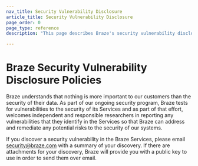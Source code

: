```yaml
---
nav_title: Security Vulnerability Disclosure
article_title: Security Vulnerability Disclosure
page_order: 0
page_type: reference
description: "This page describes Braze's security vulnerability disclosure policies."

---
```


<!--
Warning! Don't make any changes to this document without approval from the legal department.
-->

# Braze Security Vulnerability Disclosure Policies

Braze understands that nothing is more important to our customers than the security of their data. As part of our ongoing security program, Braze tests for vulnerabilities to the security of its Services and as part of that effort, welcomes independent and responsible researchers in reporting any vulnerabilities that they identify in the Services so that Braze can address and remediate any potential risks to the security of our systems.

If you discover a security vulnerability in the Braze Services, please email security@braze.com with a summary of your discovery. If there are attachments for your discovery, Braze will provide you with a public key to use in order to send them over email.

